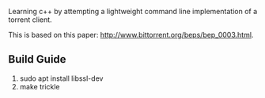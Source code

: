 Learning c++ by attempting a lightweight command line implementation of a torrent client.

This is based on this paper: http://www.bittorrent.org/beps/bep_0003.html. 

## Build Guide

1. sudo apt install libssl-dev
2. make trickle